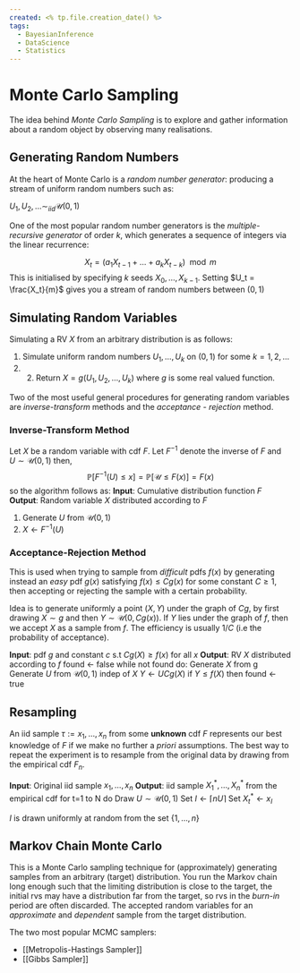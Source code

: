 ```yaml
---
created: <% tp.file.creation_date() %>
tags:
  - BayesianInference
  - DataScience
  - Statistics
---
```


# Monte Carlo Sampling

The idea behind *Monte Carlo Sampling* is to explore and gather information about a random object by observing many realisations.

## Generating Random Numbers

At the heart of Monte Carlo is a *random number generator*: producing a stream of uniform random numbers such as:

$U_1, U_2, \dots \sim_{iid} \mathcal{U}(0,1)$

One of the most popular random number generators is the *multiple-recursive generator* of order $k$, which generates a sequence of integers via the linear recurrence:

$$X_t = (a_1X_{t-1} + \dots + a_kX_{t-k})\mod m$$
This is initialised by specifying $k$ seeds $X_0, \dots, X_{k-1}$. Setting $U_t = \frac{X_t}{m}$ gives you a stream of random numbers between $(0,1)$

## Simulating Random Variables
Simulating a RV $X$ from an arbitrary distribution is as follows:

1. Simulate uniform random numbers $U_1, \dots, U_k$ on $(0, 1)$ for some $k=1, 2, \dots$
2. 2. Return $X=g(U_1, U_2, \dots, U_k)$ where $g$ is some real valued function. 

Two of the most useful general procedures for generating random variables are *inverse-transform* methods and the *acceptance - rejection* method.

### Inverse-Transform Method
Let $X$ be a random variable with cdf $F$. Let $F^{-1}$ denote the inverse of $F$ and $U \sim \mathcal{U}(0,1)$ then,
$$\mathbb{P}[F^{-1}(U) \leq x] = \mathbb{P}[\mathcal{U} \leq F(x)]=F(x)$$
so the algorithm follows as:
**Input**: Cumulative distribution function $F$
**Output**: Random variable $X$ distributed according to $F$
1. Generate $U$ from $\mathcal{U}(0,1)$
2. $X \leftarrow F^{-1}(U)$

### Acceptance-Rejection Method

This is used when trying to sample from *difficult* pdfs $f(x)$ by generating instead an *easy* pdf $g(x)$ satisfying $f(x) \leq Cg(x)$
for some constant $C \geq 1$, then accepting or rejecting the sample with a certain probability. 

Idea is to generate uniformly a point $(X, Y)$ under the graph of $Cg$, by first drawing $X \sim g$ and then $Y \sim \mathcal{U}(0, Cg(x))$. If $Y$ lies under the graph of $f$, then we accept $X$ as a sample from $f$. The efficiency is usually $1/C$ (i.e the probability of acceptance).

**Input**: pdf $g$ and constant $c$ s.t $Cg(X) \geq f(x)$ for all $x$
**Output**: RV $X$ distributed according to $f$
found $\leftarrow$ false
while not found do:
	Generate $X$ from g
	Generate $U$ from $\mathcal{U}(0,1)$ indep of $X$
    $Y \leftarrow UCg(X)$
    if $Y \leq f(X)$ then found $\leftarrow$ true

## Resampling

An iid sample $\tau := {x_1, \dots, x_n}$ from some **unknown** cdf $F$ represents our best knowledge of $F$ if we make no further a *priori* assumptions. The best way to repeat the experiment is to resample from the original data by drawing from the empirical cdf $F_n$.

**Input**: Original iid sample $x_1, \dots, x_n$ 
**Output**: iid sample $X_1^*, \dots, X_n^*$ from the empirical cdf
for t=1 to N do
	Draw $U \sim \mathcal{U}(0,1)$
	Set $I \leftarrow \lceil{nU} \rceil$
    Set $X_t^* \leftarrow x_I$

$I$ is drawn uniformly at random from the set $\{1, \dots, n\}$

## Markov Chain Monte Carlo

This is a Monte Carlo sampling technique for (approximately) generating samples from an arbitrary (target) distribution. You run the Markov chain long enough such that the limiting distribution is close to the target, the initial rvs may have a distribution far from the target, so rvs in the *burn-in* period are often discarded. The accepted random variables for an *approximate* and *dependent* sample from the target distribution.

The two most popular MCMC samplers: 

- [[Metropolis-Hastings Sampler]]
- [[Gibbs Sampler]]

